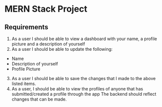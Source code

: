 # MERN Stack Project
## Requirements
1. As a user I should be able to view a dashboard with your name, a profile picture and a description of yourself
2. As a user I should be able to update the following:
 - Name
 - Description of yourself
 - Profile Picture
3. As a user I should be able to save the changes that I made to the above listed items.
4. As a user, I should be able to view the profiles of anyone that has submitted/created a profile through the app
The backend should reflect changes that can be made.
